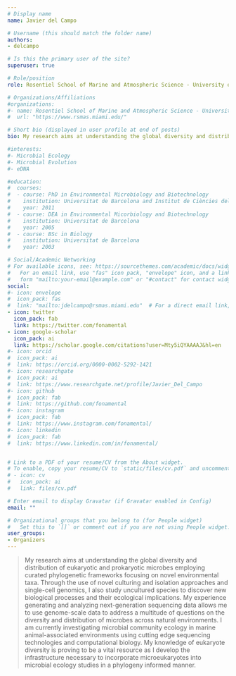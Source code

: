 ```yaml
---
# Display name
name: Javier del Campo

# Username (this should match the folder name)
authors:
- delcampo

# Is this the primary user of the site?
superuser: true

# Role/position
role: Rosentiel School of Marine and Atmospheric Science - University of Miami

# Organizations/Affiliations
#organizations:
#- name: Rosentiel School of Marine and Atmospheric Science - University of Miami
#  url: "https://www.rsmas.miami.edu/"

# Short bio (displayed in user profile at end of posts)
bio: My research aims at understanding the global diversity and distribution of eukaryotic and prokaryotic microbes employing curated phylogenetic frameworks focusing on novel environmental taxa.

#interests:
#- Microbial Ecology
#- Microbial Evolution
#- eDNA

#education:
#  courses:
#  - course: PhD in Environmental Microbiology and Biotechnology
#    institution: Universitat de Barcelona and Institut de Ciències del Mar
#    year: 2011
#  - course: DEA in Environmental Micorbiology and Biotechnology
#    institution: Universitat de Barcelona
#    year: 2005
#  - course: BSc in Biology
#    institution: Universitat de Barcelona
#    year: 2003

# Social/Academic Networking
# For available icons, see: https://sourcethemes.com/academic/docs/widgets/#icons
#   For an email link, use "fas" icon pack, "envelope" icon, and a link in the
#   form "mailto:your-email@example.com" or "#contact" for contact widget.
social:
#- icon: envelope
#  icon_pack: fas
#  link: "mailto:jdelcampo@rsmas.miami.edu"  # For a direct email link, use "mailto:test@example.org".
- icon: twitter
  icon_pack: fab
  link: https://twitter.com/fonamental
- icon: google-scholar
  icon_pack: ai
  link: https://scholar.google.com/citations?user=Mty5iQYAAAAJ&hl=en
#- icon: orcid
#  icon_pack: ai
#  link: https://orcid.org/0000-0002-5292-1421
#- icon: researchgate
#  icon_pack: ai
#  link: https://www.researchgate.net/profile/Javier_Del_Campo
#- icon: github
#  icon_pack: fab
#  link: https://github.com/fonamental
#- icon: instagram
#  icon_pack: fab
#  link: https://www.instagram.com/fonamental/
#- icon: linkedin
#  icon_pack: fab
#  link: https://www.linkedin.com/in/fonamental/


# Link to a PDF of your resume/CV from the About widget.
# To enable, copy your resume/CV to `static/files/cv.pdf` and uncomment the lines below.
# - icon: cv
#   icon_pack: ai
#   link: files/cv.pdf

# Enter email to display Gravatar (if Gravatar enabled in Config)
email: ""

# Organizational groups that you belong to (for People widget)
#   Set this to `[]` or comment out if you are not using People widget.
user_groups:
- Organizers
---
```


>My research aims at understanding the global diversity and distribution of eukaryotic and prokaryotic microbes employing curated phylogenetic frameworks focusing on novel environmental taxa. Through the use of novel culturing and isolation approaches and single-cell genomics, I also study uncultured species to discover new biological processes and their ecological implications. My experience generating and analyzing next-generation sequencing data allows me to use genome-scale data to address a multitude of questions on the diversity and distribution of microbes across natural environments. I am currently investigating microbial community ecology in marine animal-associated environments using cutting edge sequencing technologies and computational biology. My knowledge of eukaryote diversity is proving to be a vital resource as I develop the infrastructure necessary to incorporate microeukaryotes into microbial ecology studies in a phylogeny informed manner.

